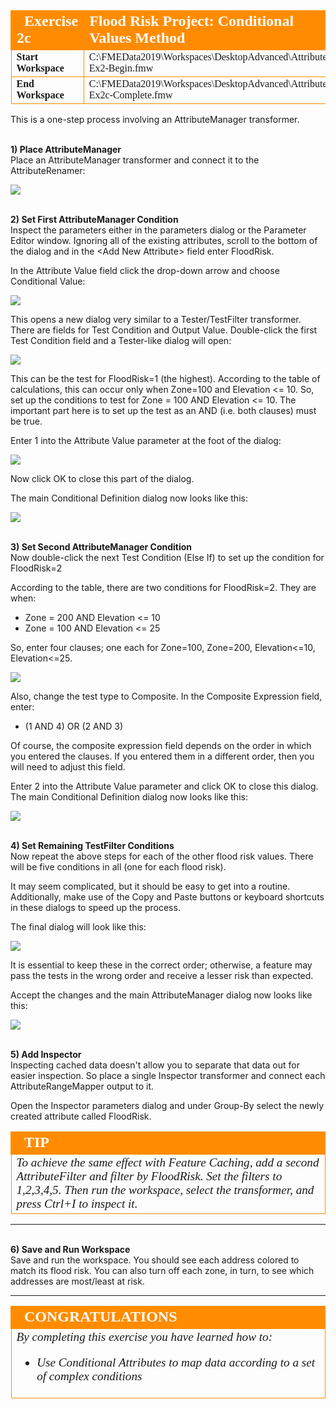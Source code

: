 <!--Exercise Section-->


<table style="border-spacing: 0px;border-collapse: collapse;font-family:serif">
<tr>
<td style="vertical-align:middle;background-color:darkorange;border: 2px solid darkorange">
<i class="fa fa-cogs fa-lg fa-pull-left fa-fw" style="color:white;padding-right: 12px;vertical-align:text-top"></i>
<span style="color:white;font-size:x-large;font-weight: bold">Exercise 2c</span>
</td>
<td style="border: 2px solid darkorange;background-color:darkorange;color:white">
<span style="color:white;font-size:x-large;font-weight: bold">Flood Risk Project: Conditional Values Method</span>
</td>
</tr>

<tr>
<td style="border: 1px solid darkorange; font-weight: bold">Start Workspace</td>
<td style="border: 1px solid darkorange">C:\FMEData2019\Workspaces\DesktopAdvanced\Attributes-Ex2-Begin.fmw</td>
</tr>

<tr>
<td style="border: 1px solid darkorange; font-weight: bold">End Workspace</td>
<td style="border: 1px solid darkorange">C:\FMEData2019\Workspaces\DesktopAdvanced\Attributes-Ex2c-Complete.fmw</td>
</tr>

</table>

This is a one-step process involving an AttributeManager transformer.


<br>**1) Place AttributeManager**
<br>Place an AttributeManager transformer and connect it to the AttributeRenamer:

![](./Images/Img1.234.Ex2c.AttributeManagerOnCanvas.png)


<br>**2) Set First AttributeManager Condition**
<br>Inspect the parameters either in the parameters dialog or the Parameter Editor window. Ignoring all of the existing attributes, scroll to the bottom of the dialog and in the &lt;Add New Attribute&gt; field enter FloodRisk.

In the Attribute Value field click the drop-down arrow and choose Conditional Value:

![](./Images/Img1.235.Ex2c.AttributeManagerConditionalParam.png) 

This opens a new dialog very similar to a Tester/TestFilter transformer. There are fields for Test Condition and Output Value. Double-click the first Test Condition field and a Tester-like dialog will open:

![](./Images/Img1.236.Ex2c.AttrManagerConditionalFirstCondition.png)

This can be the test for FloodRisk=1 (the highest). According to the table of calculations, this can occur only when Zone=100 and Elevation <= 10. So, set up the conditions to test for Zone = 100 AND Elevation <= 10. The important part here is to set up the test as an AND (i.e. both clauses) must be true.

Enter 1 into the Attribute Value parameter at the foot of the dialog:

![](./Images/Img1.237.Ex2c.AttrManagerFirstConditionSetup.png)

Now click OK to close this part of the dialog.

The main Conditional Definition dialog now looks like this:

![](./Images/Img1.238.Ex2c.AttrManagerConditionalAfterFirstCondition.png)


<br>**3) Set Second AttributeManager Condition**
<br>Now double-click the next Test Condition (Else If) to set up the condition for FloodRisk=2

According to the table, there are two conditions for FloodRisk=2. They are when:

- Zone = 200 AND Elevation <= 10
- Zone = 100 AND Elevation <= 25

So, enter four clauses; one each for Zone=100, Zone=200, Elevation<=10, Elevation<=25.

![](./Images/Img1.239.Ex2c.AttrManagerSecondConditionSetup.png)

Also, change the test type to Composite. In the Composite Expression field, enter:

- (1 AND 4) OR (2 AND 3)

Of course, the composite expression field depends on the order in which you entered the clauses. If you entered them in a different order, then you will need to adjust this field.

Enter 2 into the Attribute Value parameter and click OK to close this dialog. The main Conditional Definition dialog now looks like this:

![](./Images/Img1.240.Ex2c.AttrManagerAfterSecondCondition.png)


<br>**4) Set Remaining TestFilter Conditions**
<br>Now repeat the above steps for each of the other flood risk values. There will be five conditions in all (one for each flood risk). 

It may seem complicated, but it should be easy to get into a routine. Additionally, make use of the Copy and Paste buttons or keyboard shortcuts in these dialogs to speed up the process.

The final dialog will look like this:

![](./Images/Img1.241.Ex2c.FinalAttrManagerConditions.png)

It is essential to keep these in the correct order; otherwise, a feature may pass the tests in the wrong order and receive a lesser risk than expected.

Accept the changes and the main AttributeManager dialog now looks like this:

![](./Images/Img1.242.Ex2c.FinalAttrManagerDialog.png)


<br>**5) Add Inspector**
<br>Inspecting cached data doesn't allow you to separate that data out for easier inspection. So place a single Inspector transformer and connect each AttributeRangeMapper output to it.

Open the Inspector parameters dialog and under Group-By select the newly created attribute called FloodRisk.

<!--Tip Section--> 

<table style="border-spacing: 0px">
<tr>
<td style="vertical-align:middle;background-color:darkorange;border: 2px solid darkorange">
<i class="fa fa-info-circle fa-lg fa-pull-left fa-fw" style="color:white;padding-right: 12px;vertical-align:text-top"></i>
<span style="color:white;font-size:x-large;font-weight: bold;font-family:serif">TIP</span>
</td>
</tr>

<tr>
<td style="border: 1px solid darkorange">
<span style="font-family:serif; font-style:italic; font-size:larger">
To achieve the same effect with Feature Caching, add a second AttributeFilter and filter by FloodRisk. Set the filters to 1,2,3,4,5. Then run the workspace, select the transformer, and press Ctrl+I to inspect it.
</span>
</td>
</tr>
</table>

---


<br>**6) Save and Run Workspace**
<br>Save and run the workspace. You should see each address colored to match its flood risk. You can also turn off each zone, in turn, to see which addresses are most/least at risk.

---

<!--Exercise Congratulations Section--> 

<table style="border-spacing: 0px">
<tr>
<td style="vertical-align:middle;background-color:darkorange;border: 2px solid darkorange">
<i class="fa fa-thumbs-o-up fa-lg fa-pull-left fa-fw" style="color:white;padding-right: 12px;vertical-align:text-top"></i>
<span style="color:white;font-size:x-large;font-weight: bold;font-family:serif">CONGRATULATIONS</span>
</td>
</tr>

<tr>
<td style="border: 1px solid darkorange">
<span style="font-family:serif; font-style:italic; font-size:larger">
By completing this exercise you have learned how to:
<ul><li>Use Conditional Attributes to map data according to a set of complex conditions</li></ul>
</span>
</td>
</tr>
</table>